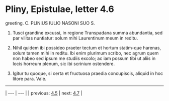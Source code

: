 # Pliny, Epistulae, letter 4.6

greeting. C. PLINIUS IULIO NASONI SUO S.



1. Tusci grandine excussi, in regione Transpadana summa abundantia, sed par vilitas nuntiatur: solum mihi Laurentinum meum in reditu.



2. Nihil quidem ibi possideo praeter tectum et hortum statim-que harenas, solum tamen mihi in reditu. Ibi enim plurimum scribo, nec agrum quem non habeo sed ipsum me studiis excolo; ac iam possum tibi ut aliis in locis horreum plenum, sic ibi scrinium ostendere.



3. Igitur tu quoque, si certa et fructuosa praedia concupiscis, aliquid in hoc litore para. Vale.



---

| --- | --- |
| previous: [4.5](../4.5/) | next: [4.7](../4.7/) |